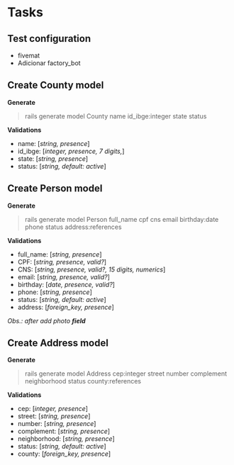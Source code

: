 # Tasks

## Test configuration

- fivemat
- Adicionar factory_bot

## Create County model

**Generate**

> rails generate model County name id_ibge:integer state status

**Validations**

- name:     [*string, presence*]
- id_ibge:  [*integer, presence, 7 digits,*]
- state:    [*string, presence*]
- status:   [*string, default: active*]

## Create Person model

**Generate**

> rails generate model Person full_name cpf cns email birthday:date phone status address:references

**Validations**

- full_name: [*string, presence*]
- CPF:       [*string, presence, valid?*]
- CNS:       [*string, presence, valid?, 15 digits, numerics*]
- email:     [*string, presence, valid?*]
- birthday:  [*date, presence, valid?*]
- phone:     [*string, presence*]
- status:    [*string, default: active*]
- address:   [*foreign_key, presence*]

*Obs.: after add photo **field***

## Create Address model

**Generate**

> rails generate model Address cep:integer street number complement neighborhood status county:references

**Validations**

- cep:          [*integer, presence*]
- street:       [*string, presence*]
- number:       [*string, presence*]
- complement:   [*string, presence*]
- neighborhood: [*string, presence*]
- status:       [*string, default: active*]
- county:       [*foreign_key, presence*]